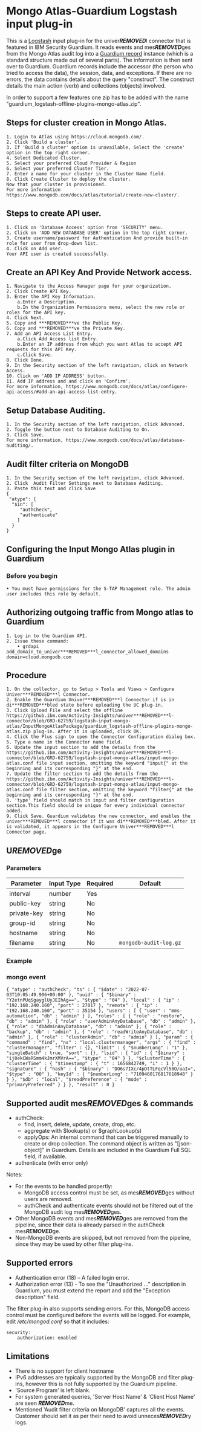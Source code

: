 # Mongo Atlas-Guardium Logstash input plug-in

This is a [Logstash](https://github.com/elastic/logstash) input plug-in for the univer***REMOVED***l connector that is featured in IBM Security Guardium. It reads events and mes***REMOVED***ges from the Mongo Atlas audit log into a [Guardium record](https://github.com/IBM/univer***REMOVED***l-connectors/blob/main/common/src/main/java/com/ibm/guardium/univer***REMOVED***lconnector/commons/structures/Record.java) instance (which is a standard structure made out of several parts). The information is then sent over to Guardium. Guardium records include the accessor (the person who tried to access the data), the session, data, and exceptions. If there are no errors, the data contains details about the query "construct". The construct details the main action (verb) and collections (objects) involved.

In order to support a few features one zip has to be added with the name "guardium_logstash-offline-plugins-mongo-atlas.zip".

##  Steps for cluster creation in Mongo Atlas.
	1. Login to Atlas using https://cloud.mongodb.com/.
	2. Click 'Build a cluster'.
	3. If 'Build a cluster' option is unavailable, Select the 'create' option in the top right corner.
	4. Select Dedicated Cluster.
	5. Select your preferred Cloud Provider & Region
	6. Select your preferred Cluster Tier.
	7. Enter a name for your cluster in the Cluster Name field.
	8. Click Create Cluster to deploy the cluster.
	Now that your cluster is provisioned.
	For more information https://www.mongodb.com/docs/atlas/tutorial/create-new-cluster/.


##  Steps to create API user.
	1. Click on 'Database Access' option from 'SECURITY' menu.
	2. Click on 'ADD NEW DATABASE USER' option in the top right corner.
	3. Create username/password for Authentication And provide built-in role for user from drop-down list.
	4. Click on Add user. 
	Your API user is created successfully. 


##  Create an API Key And Provide Network access.
	1. Navigate to the Access Manager page for your organization.
	2. Click Create API Key.
	3. Enter the API Key Information.
		a.Enter a Description.
		b.In the Organization Permissions menu, select the new role or roles for the API key.
	4. Click Next.
	5. Copy and ***REMOVED***ve the Public Key.
	6. Copy and ***REMOVED***ve the Private Key.
	7. Add an API Access List Entry.
		a.Click Add Access list Entry.
		b.Enter an IP address from which you want Atlas to accept API requests for this API Key.
		c.Click Save.
	8. Click Done.
	9. In the Security section of the left navigation, click on Network Access.
	10. Click on 'ADD IP ADDRESS' button.
	11. Add IP address and and click on 'Confirm'.
	For more information, https://www.mongodb.com/docs/atlas/configure-api-access/#add-an-api-access-list-entry.


##  Setup Database Auditing.
	1. In the Security section of the left navigation, click Advanced.
	2. Toggle the button next to Database Auditing to On.
	3. Click Save.
	For more information, https://www.mongodb.com/docs/atlas/database-auditing/.

##  Audit filter criteria on MongoDB
	1. In the Security section of the left navigation, click Advanced.
	2. Click  Audit Filter Settings next to Database Auditing.
	3. Paste this text and click Save
	{
  	 "atype": {
  	  "$in": [
 	     "authCheck",
 	     "authenticate"
	    ]
	  }
	}
##  Configuring the Input Mongo Atlas plugin in Guardium
### Before you begin
	• You must have permissions for the S-TAP Management role. The admin user includes this role by default.
## Authorizing outgoing traffic from Mongo atlas to Guardium
	1. Log in to the Guardium API.
	2. Issue these command:
		• grdapi add_domain_to_univer***REMOVED***l_connector_allowed_domains domain=cloud.mongodb.com
## Procedure
	1. On the collector, go to Setup > Tools and Views > Configure Univer***REMOVED***l Connector.
	2. Enable the Guardium Univer***REMOVED***l Connector if is in di***REMOVED***bled state before uploading the UC plug-in.
	3. Click Upload File and select the offline https://github.ibm.com/Activity-Insights/univer***REMOVED***l-connector/blob/GRD-62759/logstash-input-mongo-atlas/InputMongoAtlasPackage/guardium_logstash-offline-plugins-mongo-atlas.zip plug-in. After it is uploaded, click OK.
	4. Click the Plus sign to open the Connector Configuration dialog box.
	5. Type a name in the Connector name field.
	6. Update the input section to add the details from the https://github.ibm.com/Activity-Insights/univer***REMOVED***l-connector/blob/GRD-62759/logstash-input-mongo-atlas/input-mongo-atlas.conf file input section, omitting the keyword "input{" at the beginning and its corresponding "}" at the end.
	7. Update the filter section to add the details from the https://github.ibm.com/Activity-Insights/univer***REMOVED***l-connector/blob/GRD-62759/logstash-input-mongo-atlas/input-mongo-atlas.conf file filter section, omitting the keyword "filter{" at the beginning and its corresponding "}" at the end.
	8. 'type' field should match in input and filter configuration section.This field should be unique for every individual connector added.
	9. Click Save. Guardium validates the new connector, and enables the univer***REMOVED***l connector if it was di***REMOVED***bled. After it is validated, it appears in the Configure Univer***REMOVED***l Connector page.

## U***REMOVED***ge


### Parameters
| Parameter | Input Type | Required | Default |
|-----------|------------|----------|---------|
| interval | number | Yes | | 300
| public-key | string | No | |
| private-key | string | No | |
| group-id | string | No | |
| hostname | string | No | |
| filename | string | No | `mongodb-audit-log.gz` |

### Example
### mongo  event
	{ "atype" : "authCheck", "ts" : { "$date" : "2022-07-03T10:05:49.906+00:00" }, "uuid" : { "$binary" : "Y2etnPUqSgayglUyJEIhAg==", "$type" : "04" }, "local" : { "ip" : "192.168.240.160", "port" : 27017 }, "remote" : { "ip" : "192.168.240.160", "port" : 35154 }, "users" : [ { "user" : "mms-automation", "db" : "admin" } ], "roles" : [ { "role" : "restore", "db" : "admin" }, { "role" : "userAdminAnyDatabase", "db" : "admin" }, { "role" : "dbAdminAnyDatabase", "db" : "admin" }, { "role" : "backup", "db" : "admin" }, { "role" : "readWriteAnyDatabase", "db" : "admin" }, { "role" : "clusterAdmin", "db" : "admin" } ], "param" : { "command" : "find", "ns" : "local.clustermanager", "args" : { "find" : "clustermanager", "filter" : {}, "limit" : { "$numberLong" : "1" }, "singleBatch" : true, "sort" : {}, "lsid" : { "id" : { "$binary" : "ij8ekCWaRSmm4kJmrXMVrA==", "$type" : "04" } }, "$clusterTime" : { "clusterTime" : { "$timestamp" : { "t" : 1656842749, "i" : 1 } }, "signature" : { "hash" : { "$binary" : "DO6s7IXc/4pDtTLFqcVl58O/uaI=", "$type" : "00" }, "keyId" : { "$numberLong" : "7109460176817618948" } } }, "$db" : "local", "$readPreference" : { "mode" : "primaryPreferred" } } }, "result" : 0 }


## Supported audit mes***REMOVED***ges & commands
* authCheck: 
    * find, insert, delete, update, create, drop, etc.
    * aggregate with $lookup(s) or $graphLookup(s)
    * applyOps: An internal command that can be triggered manually to create or drop collection. The command object is written as "\[json-object\]" in Guardium. Details are included in the Guardium Full SQL field, if available. 
* authenticate (with error only) 

Notes: 
* For the events to be handled propertly: 
    * MongoDB access control must be set, as mes***REMOVED***ges without users are removed. 
    * authCheck and authenticate events should not be filtered out of the MongoDB audit log mes***REMOVED***ges.
* Other MongoDB events and mes***REMOVED***ges are removed from the pipeline, since their data is already parsed in the authCheck mes***REMOVED***ge.
* Non-MongoDB events are skipped, but not removed from the pipeline, since they may be used by other filter plug-ins.

##  Supported errors

* Authentication error (18) – A failed login error.
* Authorization error (13) - To see the "Unauthorized ..." description in Guardium, you must extend the report and add the "Exception description" field.

The filter plug-in also supports sending errors. For this, MongoDB access control must be configured before the events will be logged. For example, edit _/etc/mongod.conf_ so that it includes:

    security:  
        authorization: enabled

##  Limitations
* There is no support for client hostname
* IPv6 addresses are typically supported by the MongoDB and filter plug-ins, however this is not fully supported by the Guardium pipeline.
* 'Source Program' is left blank.
* For system generated queries, 'Server Host Name' & 'Client Host Name' are seen ***REMOVED***me.
* Mentioned 'Audit filter criteria on MongoDB' captures all the events. Customer should set it as per their need to avoid unneces***REMOVED***ry logs.
